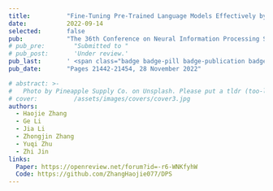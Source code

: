```yaml
---
title:          "Fine-Tuning Pre-Trained Language Models Effectively by Optimizing Subnetworks Adaptively"
date:           2022-09-14
selected:       false
pub:            "The 36th Conference on Neural Information Processing Systems (NeurIPS 2022)"
# pub_pre:        "Submitted to "
# pub_post:       'Under review.'
pub_last:       ' <span class="badge badge-pill badge-publication badge-success">CCF-A</span>'
pub_date:       "Pages 21442-21454, 28 November 2022"

# abstract: >-
#   Photo by Pineapple Supply Co. on Unsplash. Please put a tldr (too-long-didnt-read, 1~2 sentences) of your publication here. It is not recommended to put the actual abstract here because it is usually too long to fit in. $\LaTeX$ is supported. $a=b+c$.
# cover:          /assets/images/covers/cover3.jpg
authors:
  - Haojie Zhang
  - Ge Li
  - Jia Li
  - Zhongjin Zhang
  - Yuqi Zhu
  - Zhi Jin
links:
  Paper: https://openreview.net/forum?id=-r6-WNKfyhW
  Code: https://github.com/ZhangHaojie077/DPS
---
```

